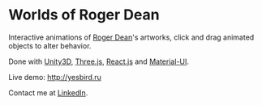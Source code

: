 # Worlds of Roger Dean

Interactive animations of [Roger Dean](https://www.rogerdean.com/)'s artworks, click and drag animated objects to alter behavior.

Done with [Unity3D](https://unity.com), [Three.js](https://threejs.org/), [React.js](https://reactjs.org/) and [Material-UI](https://material-ui.com/).

Live demo: http://yesbird.ru

Contact me at [LinkedIn](https://www.linkedin.com/in/sergey-yanenko-57b21a96/).
